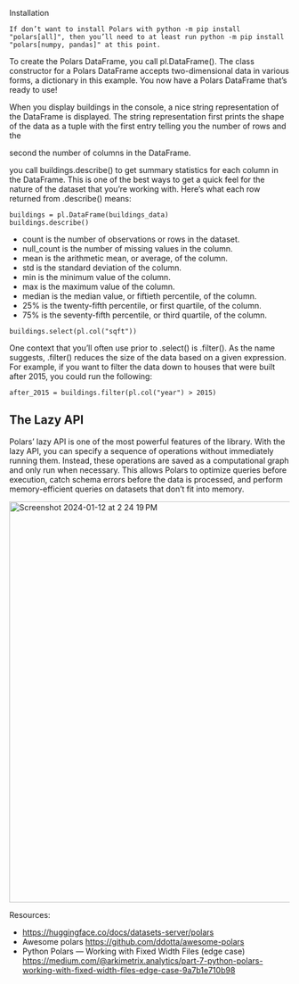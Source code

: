 Installation
```
If don’t want to install Polars with python -m pip install "polars[all]", then you’ll need to at least run python -m pip install "polars[numpy, pandas]" at this point.
```
To create the Polars DataFrame, you call pl.DataFrame(). The class constructor for a Polars DataFrame accepts two-dimensional data in various forms, a dictionary in this example. You now have a Polars DataFrame that’s ready to use!

When you display buildings in the console, a nice string representation of the DataFrame is displayed. The string representation first prints the shape of the data as a tuple with the first entry telling you the number of rows and the

second the number of columns in the DataFrame.

you call buildings.describe() to get summary statistics for each column in the DataFrame. This is one of the best ways to get a quick feel for the nature of the dataset that you’re working with. Here’s what each row returned from .describe() means:

```
buildings = pl.DataFrame(buildings_data)
buildings.describe()

```

- count is the number of observations or rows in the dataset.
- null_count is the number of missing values in the column.
- mean is the arithmetic mean, or average, of the column.
- std is the standard deviation of the column.
- min is the minimum value of the column.
- max is the maximum value of the column.
- median is the median value, or fiftieth percentile, of the column.
- 25% is the twenty-fifth percentile, or first quartile, of the column.
- 75% is the seventy-fifth percentile, or third quartile, of the column.

```
buildings.select(pl.col("sqft"))
```
One context that you’ll often use prior to .select() is .filter(). As the name suggests, .filter() reduces the size of the data based on a given expression. For example, if you want to filter the data down to houses that were built after 2015,
you could run the following:
```
after_2015 = buildings.filter(pl.col("year") > 2015)
```
## The Lazy API
Polars’ lazy API is one of the most powerful features of the library. With the lazy API, you can specify a sequence of operations without immediately running them. Instead, these operations are saved as a computational graph and only run
when necessary. This allows Polars to optimize queries before execution, catch schema errors before the data is processed, and perform memory-efficient queries on datasets that don’t fit into memory.

<img width="719" alt="Screenshot 2024-01-12 at 2 24 19 PM" src="https://github.com/andysingal/python-advanced/assets/20493493/f0050a78-15d5-4c33-a1b2-636577cab021">


Resources:
- https://huggingface.co/docs/datasets-server/polars
- Awesome polars https://github.com/ddotta/awesome-polars
- Python Polars — Working with Fixed Width Files (edge case) https://medium.com/@arkimetrix.analytics/part-7-python-polars-working-with-fixed-width-files-edge-case-9a7b1e710b98 

